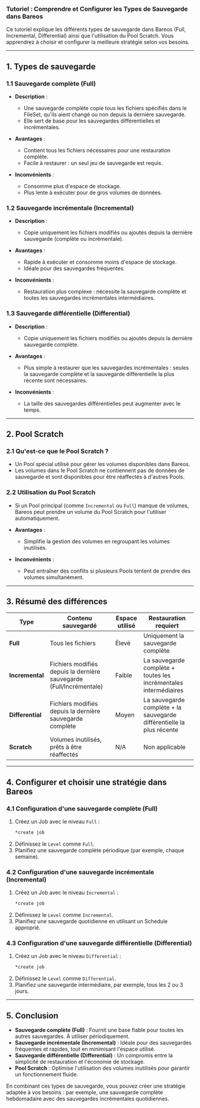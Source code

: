 ### Tutoriel : Comprendre et Configurer les Types de Sauvegarde dans Bareos

Ce tutoriel explique les différents types de sauvegarde dans Bareos (Full, Incremental, Differential) ainsi que l'utilisation du Pool Scratch. Vous apprendrez à choisir et configurer la meilleure stratégie selon vos besoins.

---

## **1. Types de sauvegarde**

### **1.1 Sauvegarde complète (Full)**

- **Description** :
  - Une sauvegarde complète copie tous les fichiers spécifiés dans le FileSet, qu'ils aient changé ou non depuis la dernière sauvegarde.
  - Elle sert de base pour les sauvegardes différentielles et incrémentales.

- **Avantages** :
  - Contient tous les fichiers nécessaires pour une restauration complète.
  - Facile à restaurer : un seul jeu de sauvegarde est requis.

- **Inconvénients** :
  - Consomme plus d'espace de stockage.
  - Plus lente à exécuter pour de gros volumes de données.

### **1.2 Sauvegarde incrémentale (Incremental)**

- **Description** :
  - Copie uniquement les fichiers modifiés ou ajoutés depuis la dernière sauvegarde (complète ou incrémentale).

- **Avantages** :
  - Rapide à exécuter et consomme moins d'espace de stockage.
  - Idéale pour des sauvegardes fréquentes.

- **Inconvénients** :
  - Restauration plus complexe : nécessite la sauvegarde complète et toutes les sauvegardes incrémentales intermédiaires.

### **1.3 Sauvegarde différentielle (Differential)**

- **Description** :
  - Copie uniquement les fichiers modifiés ou ajoutés depuis la dernière sauvegarde complète.

- **Avantages** :
  - Plus simple à restaurer que les sauvegardes incrémentales : seules la sauvegarde complète et la sauvegarde différentielle la plus récente sont nécessaires.

- **Inconvénients** :
  - La taille des sauvegardes différentielles peut augmenter avec le temps.

---

## **2. Pool Scratch**

### **2.1 Qu'est-ce que le Pool Scratch ?**
- Un Pool spécial utilisé pour gérer les volumes disponibles dans Bareos.
- Les volumes dans le Pool Scratch ne contiennent pas de données de sauvegarde et sont disponibles pour être réaffectés à d'autres Pools.

### **2.2 Utilisation du Pool Scratch**
- Si un Pool principal (comme `Incremental` ou `Full`) manque de volumes, Bareos peut prendre un volume du Pool Scratch pour l'utiliser automatiquement.

- **Avantages** :
  - Simplifie la gestion des volumes en regroupant les volumes inutilisés.

- **Inconvénients** :
  - Peut entraîner des conflits si plusieurs Pools tentent de prendre des volumes simultanément.

---

## **3. Résumé des différences**

| Type                | Contenu sauvegardé                     | Espace utilisé           | Restauration requiert                                |
|---------------------|----------------------------------------|--------------------------|-----------------------------------------------------|
| **Full**            | Tous les fichiers                     | Élevé                    | Uniquement la sauvegarde complète                  |
| **Incremental**     | Fichiers modifiés depuis la dernière sauvegarde (Full/Incrémentale) | Faible                   | La sauvegarde complète + toutes les incrémentales intermédiaires |
| **Differential**    | Fichiers modifiés depuis la dernière sauvegarde complète            | Moyen                   | La sauvegarde complète + la sauvegarde différentielle la plus récente |
| **Scratch**         | Volumes inutilisés, prêts à être réaffectés | N/A                      | Non applicable                                      |

---

## **4. Configurer et choisir une stratégie dans Bareos**

### **4.1 Configuration d'une sauvegarde complète (Full)**
1. Créez un Job avec le niveau `Full` :
   ```bash
   *create job
   ```
2. Définissez le `Level` comme `Full`.
3. Planifiez une sauvegarde complète périodique (par exemple, chaque semaine).

### **4.2 Configuration d'une sauvegarde incrémentale (Incremental)**
1. Créez un Job avec le niveau `Incremental` :
   ```bash
   *create job
   ```
2. Définissez le `Level` comme `Incremental`.
3. Planifiez une sauvegarde quotidienne en utilisant un Schedule approprié.

### **4.3 Configuration d'une sauvegarde différentielle (Differential)**
1. Créez un Job avec le niveau `Differential` :
   ```bash
   *create job
   ```
2. Définissez le `Level` comme `Differential`.
3. Planifiez une sauvegarde intermédiaire, par exemple, tous les 2 ou 3 jours.

---

## **5. Conclusion**

- **Sauvegarde complète (Full)** : Fournit une base fiable pour toutes les autres sauvegardes. À utiliser périodiquement.
- **Sauvegarde incrémentale (Incremental)** : Idéale pour des sauvegardes fréquentes et rapides, tout en minimisant l'espace utilisé.
- **Sauvegarde différentielle (Differential)** : Un compromis entre la simplicité de restauration et l'économie de stockage.
- **Pool Scratch** : Optimise l'utilisation des volumes inutilisés pour garantir un fonctionnement fluide.

En combinant ces types de sauvegarde, vous pouvez créer une stratégie adaptée à vos besoins : par exemple, une sauvegarde complète hebdomadaire avec des sauvegardes incrémentales quotidiennes.

